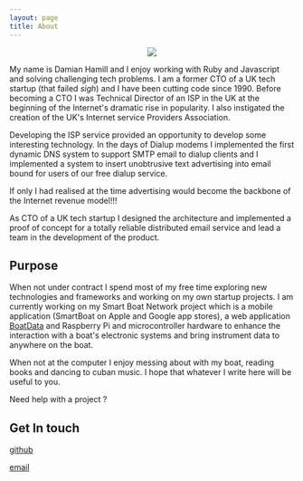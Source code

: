 ```yaml
---
layout: page
title: About
---
```

<center>
    <img src="https://avatars1.githubusercontent.com/u/76936?s=460&v=4" />
</center>

My name is Damian Hamill and I enjoy working with Ruby and Javascript and solving challenging tech problems.
I am a former CTO of a UK tech startup (that failed *sigh*) and I have been cutting code since 1990.  Before becoming a CTO I was Technical Director of an ISP in the UK at the beginning of the Internet's dramatic rise in popularity.  I also instigated the creation of the UK's Internet service Providers Association.

Developing the ISP service provided an opportunity to develop some interesting technology.  In the days of Dialup modems I implemented the first dynamic DNS system to support SMTP email to dialup clients and I implemented a system to insert unobtrusive text advertising into email bound for users of our free dialup service.

If only I had realised at the time advertising would become the backbone of the Internet revenue model!!!

As CTO of a UK tech startup I designed the architecture and implemented a proof of concept for a totally reliable distributed email service and lead a team in the development of the product.

<h2>Purpose</h2>

When not under contract I spend most of my free time exploring new technologies and frameworks and working on my own startup projects.  I am currently working on my Smart Boat Network project which is a mobile application (SmartBoat on Apple and Google app stores), a web application [BoatData](https://boatdata.net) and Raspberry Pi and microcontroller hardware to enhance the interaction with a boat's electronic systems and bring instrument data to anywhere on the boat.  

When not at the computer I enjoy messing about with my boat, reading books and dancing to cuban music.
I hope that whatever I write here will be useful to you.

Need help with a project ?

<h2>Get In touch</h2>

[github](https://github.com/damianham)

[email](mailto:damianham@gmail.com)
